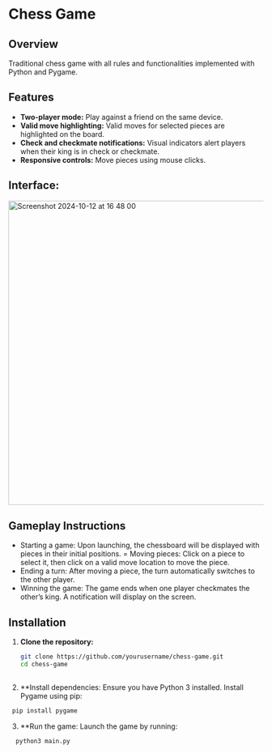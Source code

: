 # Chess Game

## Overview
Traditional chess game with all rules and functionalities implemented with Python and Pygame. 

## Features
- **Two-player mode:** Play against a friend on the same device.
- **Valid move highlighting:** Valid moves for selected pieces are highlighted on the board.
- **Check and checkmate notifications:** Visual indicators alert players when their king is in check or checkmate.
- **Responsive controls:** Move pieces using mouse clicks.

## Interface:
<img width="601" alt="Screenshot 2024-10-12 at 16 48 00" src="https://github.com/user-attachments/assets/700775d4-e905-4d41-952f-77c509dfef05">

## Gameplay Instructions
- Starting a game: Upon launching, the chessboard will be displayed with pieces in their initial positions.
= Moving pieces: Click on a piece to select it, then click on a valid move location to move the piece.
- Ending a turn: After moving a piece, the turn automatically switches to the other player.
- Winning the game: The game ends when one player checkmates the other’s king. A notification will display on the screen.

## Installation

1. **Clone the repository:**
   ```bash
   git clone https://github.com/yourusername/chess-game.git
   cd chess-game
  
2. **Install dependencies: Ensure you have Python 3 installed. Install Pygame using pip:
  ```bash
   pip install pygame
  ```
3. **Run the game: Launch the game by running:
  ```bash 
    python3 main.py
  ```
